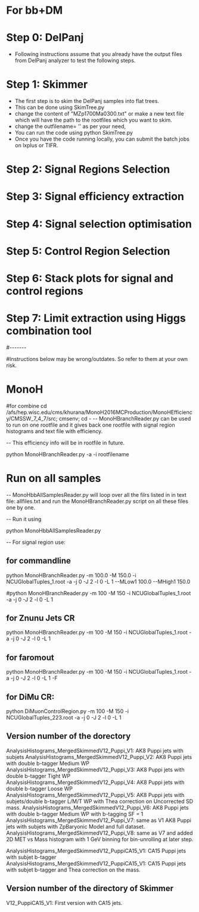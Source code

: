# For bb+DM 

# Step 0: DelPanj
  - Following instructions assume that you already have the output files from DelPanj analyzer to test the following steps. 
  

# Step 1: Skimmer 
  - The first step is to skim the DelPanj samples into flat trees. 
  - This can be done using SkimTree.py
  - change the content of "MZp1700Ma0300.txt" or make a new text file which will have the path to the rootfiles which you want to skim. 
  - change the outfilename= '' as per your need, 
  - You can run the code using python SkimTree.py
  - Once you have the code running locally, you can submit the batch jobs on lxplus or TIFR. 

# Step 2: Signal Regions Selection 

# Step 3: Signal efficiency extraction 

# Step 4: Signal selection optimisation

# Step 5: Control Region Selection 

# Step 6: Stack plots for signal and control regions 

# Step 7: Limit extraction using Higgs combination tool 


#-------

#Instructions below may be wrong/outdates. So refer to them at your own risk. 


# MonoH

#for combine
cd /afs/hep.wisc.edu/cms/khurana/MonoH2016MCProduction/MonoHEfficiency/CMSSW_7_4_7/src; cmsenv; cd -
-- MonoHBranchReader.py can be used to run on one rootfile and it gives back one rootfile with signal region histograms and text file with efficiency. 

-- This efficiency info will be in rootfile in future. 

python MonoHBranchReader.py -a -i rootfilename

# Run on all samples

-- MonoHbbAllSamplesReader.py will loop over all the filrs listed in in text file: allfiles.txt and run the MonoHBranchReader.py script on all these files one by one. 

-- Run it using 

python MonoHbbAllSamplesReader.py


-- For signal region use: 

## for commandline 
python MonoHBranchReader.py  -m 100.0 -M 150.0 -i NCUGlobalTuples_1.root  -a -j 0 -J 2 -l 0 -L 1 --MLow1 100.0 --MHigh1 150.0

#python MonoHBranchReader.py  -m 100 -M 150 -i NCUGlobalTuples_1.root  -a -j 0 -J 2 -l 0 -L 1 

## for Znunu Jets CR 
python MonoHBranchReader.py  -m 100 -M 150 -i NCUGlobalTuples_1.root  -a -j 0 -J 2 -l 0 -L 1 


## for faromout 
python MonoHBranchReader.py  -m 100 -M 150 -i NCUGlobalTuples_1.root  -a -j 0 -J 2 -l 0 -L 1 -F 


## for DiMu CR: 
python DiMuonControlRegion.py  -m 100 -M 150 -i NCUGlobalTuples_223.root -a -j 0 -J 2 -l 0 -L 1



## Version number of the dorectory
AnalysisHistograms_MergedSkimmedV12_Puppi_V1: AK8 Puppi jets with subjets
AnalysisHistograms_MergedSkimmedV12_Puppi_V2: AK8 Puppi jets with double b-tagger Medium WP
AnalysisHistograms_MergedSkimmedV12_Puppi_V3: AK8 Puppi jets with double b-tagger Tight WP
AnalysisHistograms_MergedSkimmedV12_Puppi_V4: AK8 Puppi jets with double b-tagger Loose WP
AnalysisHistograms_MergedSkimmedV12_Puppi_V5: AK8 Puppi jets with subjets/double b-tagger L/M/T WP with Thea correction on Uncorrected SD mass. 
AnalysisHistograms_MergedSkimmedV12_Puppi_V6: AK8 Puppi jets with double b-tagger Medium WP with b-tagging SF = 1
AnalysisHistograms_MergedSkimmedV12_Puppi_V7: same as V1 AK8 Puppi jets with subjets with ZpBaryonic Model and full dataset. 
AnalysisHistograms_MergedSkimmedV12_Puppi_V8: same as V7 and added 2D MET vs Mass histogram with 1 GeV binning for bin-unrolling at later step. 


AnalysisHistograms_MergedSkimmedV12_PuppiCA15_V1: CA15 Puppi jets with subjet b-tagger 
AnalysisHistograms_MergedSkimmedV12_PuppiCA15_V1: CA15 Puppi jets with subjet b-tagger  and Thea correction on the mass. 


## Version number of the directory of Skimmer 
V12_PuppiCA15_V1: First version with CA15 jets. 

